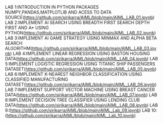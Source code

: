 LAB 1:INTRODUCTION IN PYTHON PACKAGES NUMPY,PANDAS,MATPLOTLIB AND ACESS TO DATA SOURCE(https://github.com/sirikarra/AIML/blob/main/AIML_LAB_01.ipynb)
LAB 2:IMPLEMENT AI SEARCH USING BREADTH FIRST SEARCH DEPTH FIRST AND A* USING PYTHON(https://github.com/sirikarra/AIML/blob/main/AIML_LAB_02.ipynb)
LAB 3:IMPLEMENT AI GAME STRATEGY USING MINMAX AND ALPHA BETA SEARCH ALGORITHM(https://github.com/sirikarra/AIML/blob/main/AIML_LAB_03.ipynb)
LAB 4:IMPLEMENT LINEAR REGRESSION USING BASTON HOUSING DATA(https://github.com/sirikarra/AIML/blob/main/AIML_LAB_04.ipynb)
LAB 5:IMPLEMENT LOGISTIC REGRESSION USING TITANIC SHIP PASSENGERS DATASET(https://github.com/sirikarra/AIML/blob/main/AIML_LAB_05.ipynb)
LAB 6:IMPLEMENT K-NEAREST NEIGHBOR CLASSIFICATION USING CLASSIFIED MANUFACTURING DATASET(https://github.com/sirikarra/AIML/blob/main/AIML_LAB_06.ipynb)
LAB 7:IMPLEMENT SUPPORT VECTOR MACHINE USING BREAST CANCER DATA(https://github.com/sirikarra/AIML/blob/main/AIML_LAB_07.ipynb)
LAB 8:IMPLEMENT DECISION TREE CLASSIFIER USING LENDING CLUB DATA(https://github.com/sirikarra/AIML/blob/main/AIML_LAB_08.ipynb)
LAB 9:(https://github.com/sirikarra/AIML/blob/main/AIML_Lab_09.ipynb)
LAB 10:(https://github.com/sirikarra/AIML/blob/main/AIML_Lab_10.ipynb)
